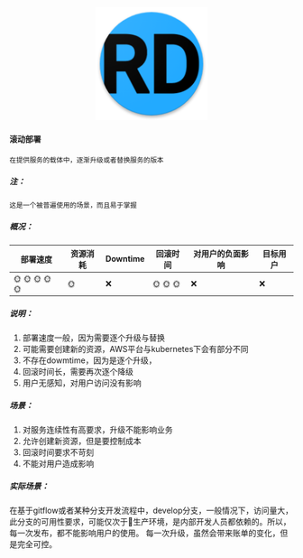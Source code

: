 <p align="center">
   <img width="200" src="RD.png">
</p>

#### 滚动部署
    在提供服务的载体中，逐渐升级或者替换服务的版本

##### 注：
    这是一个被普遍使用的场景，而且易于掌握

##### 概况：

| 部署速度 |  资源消耗  | Downtime  | 回滚时间  | 对用户的负面影响| 目标用户|
| -------| ---------| --------| --------| --------|--------|
| :sun_with_face: :sun_with_face: :sun_with_face: :sun_with_face: :sun_with_face: |  :sun_with_face:   | :x:   | :sun_with_face: :sun_with_face: :sun_with_face: | :x: | :x: |

##### 说明：
1. 部署速度一般，因为需要逐个升级与替换
2. 可能需要创建新的资源，AWS平台与kubernetes下会有部分不同
3. 不存在dowmtime，因为是逐个升级，
4. 回滚时间长，需要再次逐个降级
5. 用户无感知，对用户访问没有影响
   
##### 场景：
1. 对服务连续性有高要求，升级不能影响业务
2. 允许创建新资源，但是要控制成本
3. 回滚时间要求不苛刻
4. 不能对用户造成影响
   
##### 实际场景：
在基于gitflow或者某种分支开发流程中，develop分支，一般情况下，访问量大，此分支的可用性要求，可能仅次于生产环境，是内部开发人员都依赖的。所以，每一次发布，都不能影响用户的使用。
每一次升级，虽然会带来账单的变化，但是完全可控。
